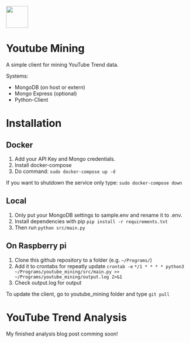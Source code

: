 <img src="https://www.bit01.de/wp-content/uploads/2021/03/youtube_mining_logo.png" height="60" />

# Youtube Mining
A simple client for mining YouTube Trend data.

Systems:
* MongoDB (on host or extern)
* Mongo Express (optional)
* Python-Client

# Installation

## Docker

1. Add your API Key and Mongo credentials.
2. Install docker-compose
3. Do command:
```sudo docker-compose up -d```

If you want to shutdown the service only type:
```sudo docker-compose down```

## Local

1. Only put your MongoDB settings to sample.env and rename it to .env.
2. Install dependencies with pip ```pip install -r requirements.txt ```
3. Then run ```python src/main.py```

## On Raspberry pi

1. Clone this github repository to a folder (e.g. ```~/Programs/```)
2. Add it to crontabs for repeatly update ```crontab -e```
```*/1 * * * * python3 ~/Programs/youtube_mining/src/main.py >> ~/Programs/youtube_mining/output.log 2>&1```
3. Check output.log for output

To update the client, go to youtube_mining folder and type ```git pull```

# YouTube Trend Analysis

My finished analysis blog post comming soon!
